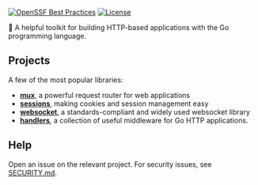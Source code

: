[![OpenSSF Best Practices](https://bestpractices.coreinfrastructure.org/projects/7656/badge)](https://bestpractices.coreinfrastructure.org/projects/7656)
[![License](https://img.shields.io/github/license/gorilla/.github)](https://img.shields.io/github/license/gorilla/.github)

🦍 A helpful toolkit for building HTTP-based applications with the Go programming language.


## Projects

A few of the most popular libraries:

* [**mux**](https://github.com/gorilla/mux), a powerful request router for web applications
* [**sessions**](https://github.com/gorilla/sessions), making cookies and session management easy
* [**websocket**](https://github.com/gorilla/websocket), a standards-compliant and widely used websocket library
* [**handlers**](https://github.com/gorilla/handlers), a collection of useful middleware for Go HTTP applications.

## Help

Open an issue on the relevant project. For security issues, see [SECURITY.md](https://github.com/gorilla/.github/blob/master/SECURITY.md).
